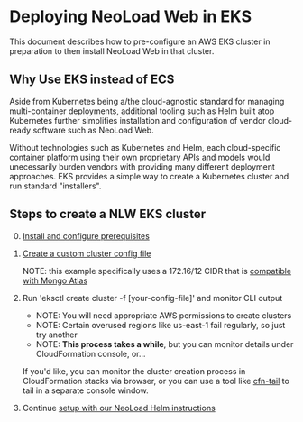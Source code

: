# Deploying NeoLoad Web in EKS

This document describes how to pre-configure an AWS EKS cluster in preparation
to then install NeoLoad Web in that cluster.

## Why Use EKS instead of ECS ##

Aside from Kubernetes being a/the cloud-agnostic standard for managing multi-container
deployments, additional tooling such as Helm built atop Kubernetes further
simplifies installation and configuration of vendor cloud-ready software such as NeoLoad Web.

Without technologies such as Kubernetes and Helm, each cloud-specific container
platform using their own proprietary APIs and models would unecessarily burden vendors
with providing many different deployment approaches. EKS provides a simple way to
create a Kubernetes cluster and run standard "installers".

## Steps to create a NLW EKS cluster ##

0. [Install and configure prerequisites](prerequisites.md)

1. [Create a custom cluster config file](eks-nlw-example.yaml)

    NOTE: this example specifically uses a 172.16/12 CIDR that is [compatible with Mongo Atlas](https://docs.atlas.mongodb.com/security-vpc-peering/)

2. Run 'eksctl create cluster -f [your-config-file]' and monitor CLI output
    - NOTE: You will need appropriate AWS permissions to create clusters
    - NOTE: Certain overused regions like us-east-1 fail regularly, so just try another
    - NOTE: **This process takes a while**, but you can monitor details under CloudFormation console, or...

    If you'd like, you can monitor the cluster creation process in CloudFormation stacks via browser, or you can use a tool like [cfn-tail](https://github.com/taimos/cfn-tail) to tail in a separate console window.

3. Continue [setup with our NeoLoad Helm instructions](../helm/post_cluster_nlw.md)
